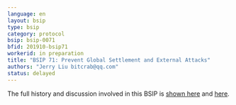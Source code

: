 ```yaml
---
language: en
layout: bsip
type: bsip
category: protocol
bsip: bsip-0071
bfid: 201910-bsip71
workerid: in preparation
title: "BSIP 71: Prevent Global Settlement and External Attacks"
authors: "Jerry Liu bitcrab@qq.com"
status: delayed
---
```


The full history and discussion involved in this BSIP is
[shown here](https://github.com/bitshares/bsips/issues/179) and
[here](https://github.com/bitshares/bsips/pull/193).
